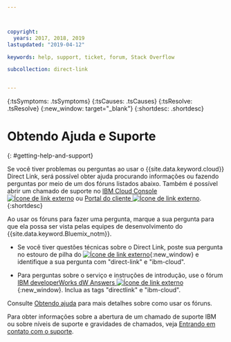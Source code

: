 ```yaml
---



copyright:
  years: 2017, 2018, 2019
lastupdated: "2019-04-12"

keywords: help, support, ticket, forum, Stack Overflow

subcollection: direct-link


---
```


<!-- Common attributes used in the template are defined as follows: -->
{:tsSymptoms: .tsSymptoms} 
{:tsCauses: .tsCauses} 
{:tsResolve: .tsResolve} 
{:new_window: target="_blank"}
{:shortdesc: .shortdesc}

<!-- # {{site.data.keyword.blockstorageshort}} troubleshooting
{: #ts} -->
<!-- Provide an appropriate ID above -->

<!-- IN PROGRESS - AUDIENCE BLUE, STAGING ONLY -->


<!-- This is the template for troubleshooting topics.  -->

<!-- The short description section should include the service long name and "Bluemix" for search optimization. Example short description: -->

<!-- Add a heading and content for how to get help and support. Use this template for beta and GA services:  -->
# Obtendo Ajuda e Suporte 
{: #getting-help-and-support}

Se você tiver problemas ou perguntas ao usar o {{site.data.keyword.cloud}} Direct Link, será possível obter
ajuda procurando informações ou fazendo perguntas por meio de um dos fóruns listados abaixo. Também é possível abrir um chamado de suporte no [IBM Cloud Console ![Ícone de link externo](../../icons/launch-glyph.svg "Ícone de link externo")]( https://cloud.ibm.com/unifiedsupport/cases/add) ou [Portal do cliente ![Ícone de link externo](../../icons/launch-glyph.svg "Ícone de link externo")](https://control.softlayer.com/).
{:shortdesc}

Ao usar os fóruns para fazer uma pergunta, marque a sua pergunta
para que ela possa ser vista pelas equipes de desenvolvimento do {{site.data.keyword.Bluemix_notm}}.
<!--Insert the appropriate Stack Overflow tag for your service for <block-storage> in URL and text below:  -->
* Se você tiver questões técnicas sobre o Direct Link, poste sua pergunta no estouro de pilha do
[
![Ícone de link externo](../../icons/launch-glyph.svg "Ícone de link externo")](https://stackoverflow.com/search?q=direct-link+ibm-cloud){:new_window} e
identifique a sua pergunta com "direct-link" e "ibm-cloud".
<!--Insert the appropriate dW Answers tag for your service for <service_keyword> in URL below:  -->
* Para perguntas sobre o serviço e instruções de introdução, use o fórum [IBM developerWorks dW Answers ![Ícone de link externo](../../icons/launch-glyph.svg "Ícone de link externo")](https://developer.ibm.com/answers/topics/directlink.html?smartspace=ibm-cloud){:new_window}. Inclua as tags "directlink" e "ibm-cloud".

Consulte [Obtendo ajuda](/docs/get-support?topic=get-support-using-avatar#using-avatar) para mais detalhes sobre como usar os fóruns.

Para obter informações sobre a abertura de um chamado de suporte IBM ou sobre níveis de suporte e gravidades de chamados, veja [Entrando em contato com o suporte](/docs/get-support?topic=get-support-getting-customer-support).

